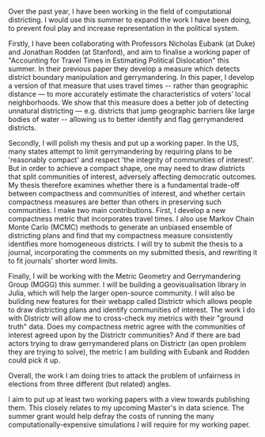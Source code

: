Over the past year, I have been working in the field of computational
districting. I would use this summer to expand the work I have been doing, to
prevent foul play and increase representation in the political system.

Firstly, I have been collaborating with Professors Nicholas Eubank (at Duke)
and Jonathan Rodden (at Stanford), and aim to finalise a working paper of
"Accounting for Travel Times in Estimating Political Dislocation" this summer.
In their previous paper they develop a measure which detects district boundary
manipulation and gerrymandering. In this paper, I develop a version of that
measure that uses travel times -- rather than geographic distance — to more
accurately estimate the characteristics of voters’ local neighborhoods. We show
that this measure does a better job of detecting unnatural districting — e.g.
districts that jump geographic barriers like large bodies of water -- allowing
us to better identify and flag gerrymandered districts.

Secondly, I will polish my thesis and put up a working paper. In the US, many
states attempt to limit gerrymandering by requiring plans to be 'reasonably
compact' and respect 'the integrity of communities of interest'. But in order
to achieve a compact shape, one may need to draw districts that split
communities of interest, adversely affecting democratic outcomes. My thesis
therefore examines whether there is a fundamental trade-off between compactness
and communities of interest, and whether certain compactness measures are
better than others in preserving such communities. I make two main
contributions.  First, I develop a new compactness metric that incorporates
travel times. I also use Markov Chain Monte Carlo (MCMC) methods to generate an
unbiased ensemble of districting plans and find that my compactness measure
consistently identifies more homogeneous districts. I will try to submit the
thesis to a journal, incorporating the comments on my submitted thesis, and
rewriting it to fit journals' shorter word limits.

Finally, I will be working with the Metric Geometry and Gerrymandering Group
(MGGG) this summer. I will be building a geovisualisation library in Julia,
which will help the larger open-source community. I will also be building new
features for their webapp called Districtr which allows people to draw
districting plans and identify communities of interest. The work I do with
Districtr will allow me to cross-check my metrics with their "ground truth"
data. Does my compactness metric agree with the communities of interest agreed
upon by the Districtr communities? And if there are bad actors trying to draw
gerrymandered plans on Districtr (an open problem they are trying to solve),
the metric I am building with Eubank and Rodden could pick it up.

Overall, the work I am doing tries to attack the problem of unfairness in
elections from three different (but related) angles.

I aim to put up at least two working papers with a view towards publishing
them. This closely relates to my upcoming Master's in data science. The summer
grant would help defray the costs of running the many computationally-expensive
simulations I will require for my working paper.
